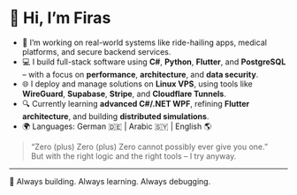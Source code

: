 # 👋 Hi, I’m Firas 
- 🔭 I’m working on real-world systems like ride-hailing apps, medical platforms, and secure backend services.
- 💻 I build full-stack software using **C#**, **Python**, **Flutter**, and **PostgreSQL** – with a focus on **performance**, **architecture**, and **data security**.
- 🌐 I deploy and manage solutions on **Linux VPS**, using tools like **WireGuard**, **Supabase**, **Stripe**, and **Cloudflare Tunnels**.
- 🔍 Currently learning **advanced C#/.NET WPF**, refining **Flutter architecture**, and building **distributed simulations**.
- 🌍 Languages: German 🇩🇪 | Arabic 🇸🇾 | English 🌎

> “Zero (plus) Zero (plus) Zero cannot possibly ever give you one.”  
> But with the right logic and the right tools – I try anyway.

---

🚀 Always building. Always learning. Always debugging.

<!---
Faldebbagh/Faldebbagh is a ✨ special ✨ repository because its `README.md` (this file) appears on your GitHub profile.
You can click the Preview link to take a look at your changes.
--->
